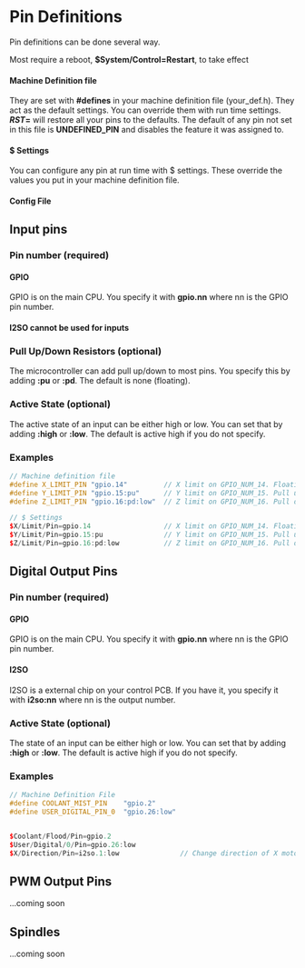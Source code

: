 # Pin Definitions

Pin definitions can be done several way.

Most require a reboot, **$System/Control=Restart**, to take effect

#### Machine Definition file

They are set with **#defines** in your machine definition file (your_def.h). They act as the default settings. You can override them with run time settings. **$RST=$** will restore all your pins to the defaults. The default of any pin not set in this file is **UNDEFINED_PIN** and disables the feature it was assigned to.

#### $ Settings

You can configure any pin at run time with $ settings. These override the values you put in your machine definition file.

#### Config File

## Input pins

### Pin number (required)

#### GPIO

GPIO is on the main CPU. You specify it with **gpio.nn** where nn is the GPIO pin number.

#### I2SO cannot be used for inputs

### Pull Up/Down Resistors (optional)

The microcontroller can add pull up/down to most pins. You specify this by adding **:pu** or **:pd**. The default is none (floating).

### Active State (optional)

The active state of an input can be either high or low. You can set that by adding **:high** or **:low**. The default is active high if you do not specify.

### Examples

```C++
// Machine definition file
#define	X_LIMIT_PIN	"gpio.14"         // X limit on GPIO_NUM_14. Floating, Active high
#define Y_LIMIT_PIN "gpio.15:pu"      // Y limit on GPIO_NUM_15. Pull up, Active ligh
#define Z_LIMIT_PIN "gpio.16:pd:low"  // Z limit on GPIO_NUM_16. Pull down, Active low

// $ Settings
$X/Limit/Pin=gpio.14     	          // X limit on GPIO_NUM_14. Floating, Active high
$Y/Limit/Pin=gpio.15:pu               // Y limit on GPIO_NUM_15. Pull up, Active ligh
$Z/Limit/Pin=gpio.16:pd:low           // Z limit on GPIO_NUM_16. Pull down, Active low
```

## Digital Output Pins

### Pin number (required)

#### GPIO

GPIO is on the main CPU. You specify it with **gpio.nn** where nn is the GPIO pin number.

#### I2SO

I2SO is a external chip on your control PCB. If you have it, you specify it with **i2so:nn** where nn is the output number.

### Active State (optional)

The state of an input can be either high or low. You can set that by adding **:high** or **:low**. The default is active high if you do not specify. 

### Examples

~~~C++
// Machine Definition File
#define	COOLANT_MIST_PIN	"gpio.2"
#define USER_DIGITAL_PIN_0  "gpio.26:low"


$Coolant/Flood/Pin=gpio.2
$User/Digital/0/Pin=gpio.26:low
$X/Direction/Pin=i2so.1:low               // Change direction of X motor
~~~

## PWM Output Pins

...coming soon

## Spindles

...coming soon

